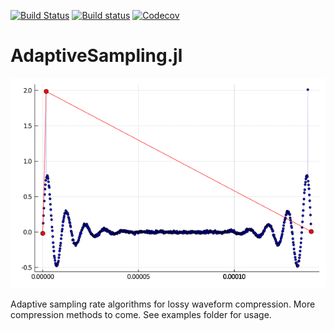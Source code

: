 [![Build Status](https://travis-ci.com/iuliancioarca/AdaptiveSampling.jl.svg?branch=master)](https://travis-ci.com/iuliancioarca/AdaptiveSampling.jl)
[![Build status](https://ci.appveyor.com/api/projects/status/y68i7ul9umie3t21?svg=true)](https://ci.appveyor.com/project/iuliancioarca/adaptivesampling-jl)
[![Codecov](https://codecov.io/gh/iuliancioarca/AdaptiveSampling.jl/branch/master/graph/badge.svg)](https://codecov.io/gh/iuliancioarca/AdaptiveSampling.jl)
# AdaptiveSampling.jl
![alt text](https://github.com/iuliancioarca/AdaptiveSampling.jl/blob/master/examples/anchor_point.gif "")

Adaptive sampling rate algorithms for lossy waveform compression.
More compression methods to come. See examples folder for usage.
